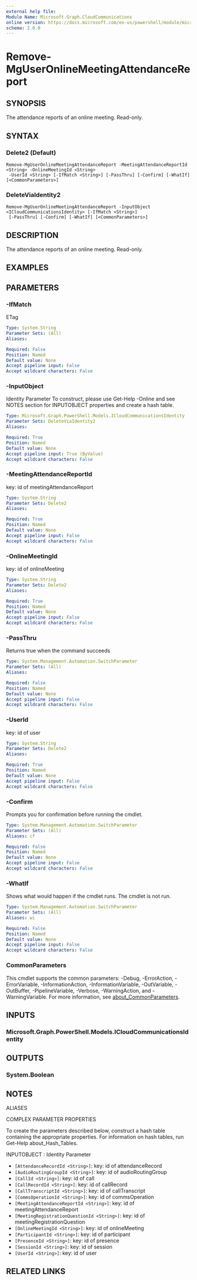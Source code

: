 ```yaml
---
external help file:
Module Name: Microsoft.Graph.CloudCommunications
online version: https://docs.microsoft.com/en-us/powershell/module/microsoft.graph.cloudcommunications/remove-mguseronlinemeetingattendancereport
schema: 2.0.0
---
```


# Remove-MgUserOnlineMeetingAttendanceReport

## SYNOPSIS
The attendance reports of an online meeting.
Read-only.

## SYNTAX

### Delete2 (Default)
```
Remove-MgUserOnlineMeetingAttendanceReport -MeetingAttendanceReportId <String> -OnlineMeetingId <String>
 -UserId <String> [-IfMatch <String>] [-PassThru] [-Confirm] [-WhatIf] [<CommonParameters>]
```

### DeleteViaIdentity2
```
Remove-MgUserOnlineMeetingAttendanceReport -InputObject <ICloudCommunicationsIdentity> [-IfMatch <String>]
 [-PassThru] [-Confirm] [-WhatIf] [<CommonParameters>]
```

## DESCRIPTION
The attendance reports of an online meeting.
Read-only.

## EXAMPLES

## PARAMETERS

### -IfMatch
ETag

```yaml
Type: System.String
Parameter Sets: (All)
Aliases:

Required: False
Position: Named
Default value: None
Accept pipeline input: False
Accept wildcard characters: False
```

### -InputObject
Identity Parameter
To construct, please use Get-Help -Online and see NOTES section for INPUTOBJECT properties and create a hash table.

```yaml
Type: Microsoft.Graph.PowerShell.Models.ICloudCommunicationsIdentity
Parameter Sets: DeleteViaIdentity2
Aliases:

Required: True
Position: Named
Default value: None
Accept pipeline input: True (ByValue)
Accept wildcard characters: False
```

### -MeetingAttendanceReportId
key: id of meetingAttendanceReport

```yaml
Type: System.String
Parameter Sets: Delete2
Aliases:

Required: True
Position: Named
Default value: None
Accept pipeline input: False
Accept wildcard characters: False
```

### -OnlineMeetingId
key: id of onlineMeeting

```yaml
Type: System.String
Parameter Sets: Delete2
Aliases:

Required: True
Position: Named
Default value: None
Accept pipeline input: False
Accept wildcard characters: False
```

### -PassThru
Returns true when the command succeeds

```yaml
Type: System.Management.Automation.SwitchParameter
Parameter Sets: (All)
Aliases:

Required: False
Position: Named
Default value: None
Accept pipeline input: False
Accept wildcard characters: False
```

### -UserId
key: id of user

```yaml
Type: System.String
Parameter Sets: Delete2
Aliases:

Required: True
Position: Named
Default value: None
Accept pipeline input: False
Accept wildcard characters: False
```

### -Confirm
Prompts you for confirmation before running the cmdlet.

```yaml
Type: System.Management.Automation.SwitchParameter
Parameter Sets: (All)
Aliases: cf

Required: False
Position: Named
Default value: None
Accept pipeline input: False
Accept wildcard characters: False
```

### -WhatIf
Shows what would happen if the cmdlet runs.
The cmdlet is not run.

```yaml
Type: System.Management.Automation.SwitchParameter
Parameter Sets: (All)
Aliases: wi

Required: False
Position: Named
Default value: None
Accept pipeline input: False
Accept wildcard characters: False
```

### CommonParameters
This cmdlet supports the common parameters: -Debug, -ErrorAction, -ErrorVariable, -InformationAction, -InformationVariable, -OutVariable, -OutBuffer, -PipelineVariable, -Verbose, -WarningAction, and -WarningVariable. For more information, see [about_CommonParameters](http://go.microsoft.com/fwlink/?LinkID=113216).

## INPUTS

### Microsoft.Graph.PowerShell.Models.ICloudCommunicationsIdentity

## OUTPUTS

### System.Boolean

## NOTES

ALIASES

COMPLEX PARAMETER PROPERTIES

To create the parameters described below, construct a hash table containing the appropriate properties. For information on hash tables, run Get-Help about_Hash_Tables.


INPUTOBJECT <ICloudCommunicationsIdentity>: Identity Parameter
  - `[AttendanceRecordId <String>]`: key: id of attendanceRecord
  - `[AudioRoutingGroupId <String>]`: key: id of audioRoutingGroup
  - `[CallId <String>]`: key: id of call
  - `[CallRecordId <String>]`: key: id of callRecord
  - `[CallTranscriptId <String>]`: key: id of callTranscript
  - `[CommsOperationId <String>]`: key: id of commsOperation
  - `[MeetingAttendanceReportId <String>]`: key: id of meetingAttendanceReport
  - `[MeetingRegistrationQuestionId <String>]`: key: id of meetingRegistrationQuestion
  - `[OnlineMeetingId <String>]`: key: id of onlineMeeting
  - `[ParticipantId <String>]`: key: id of participant
  - `[PresenceId <String>]`: key: id of presence
  - `[SessionId <String>]`: key: id of session
  - `[UserId <String>]`: key: id of user

## RELATED LINKS

